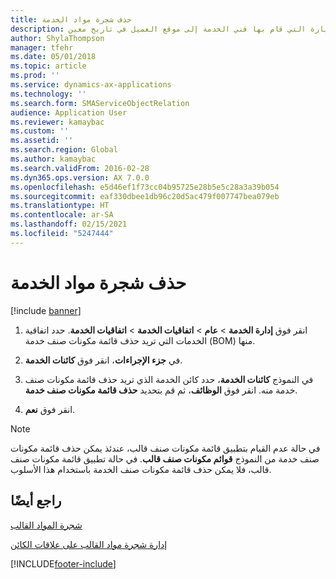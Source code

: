 ```yaml
---
title: حذف شجرة مواد الخدمة
description: يمثل أمر الخدمة الزيارة التي قام بها فني الخدمة إلى موقع العميل في تاريخ معين.
author: ShylaThompson
manager: tfehr
ms.date: 05/01/2018
ms.topic: article
ms.prod: ''
ms.service: dynamics-ax-applications
ms.technology: ''
ms.search.form: SMAServiceObjectRelation
audience: Application User
ms.reviewer: kamaybac
ms.custom: ''
ms.assetid: ''
ms.search.region: Global
ms.author: kamaybac
ms.search.validFrom: 2016-02-28
ms.dyn365.ops.version: AX 7.0.0
ms.openlocfilehash: e5d46ef1f73cc04b95725e28b5e5c28a3a39b054
ms.sourcegitcommit: eaf330dbee1db96c20d5ac479f007747bea079eb
ms.translationtype: HT
ms.contentlocale: ar-SA
ms.lasthandoff: 02/15/2021
ms.locfileid: "5247444"
---
```

# <a name="delete-a-service-bom"></a>حذف شجرة مواد الخدمة 

[!include [banner](../includes/banner.md)]


1.  انقر فوق **إدارة الخدمة** \> **عام** \> **اتفاقيات الخدمة‬** \> **اتفاقيات الخدمة‬**. حدد اتفاقية الخدمات التي تريد حذف قائمة مكونات صنف خدمة (BOM) منها.

2.  في **جزء الإجراءات**، انقر فوق **كائنات الخدمة**.

3.  في النموذج **كائنات الخدمة**، حدد كائن الخدمة الذي تريد حذف قائمة مكونات صنف خدمة منه. انقر فوق **الوظائف**، ثم قم بتحديد **حذف قائمة مكونات صنف خدمة**.

4.  انقر فوق **نعم**.


> [!NOTE]
> <P>في حالة عدم القيام بتطبيق قائمة مكونات صنف قالب، عندئذ يمكن حذف قائمة مكونات صنف خدمة من النموذج <STRONG>قوائم مكونات صنف قالب</STRONG>. في حالة تطبيق قائمة مكونات صنف قالب، فلا يمكن حذف قائمة مكونات صنف الخدمة باستخدام هذا الأسلوب.</P>



## <a name="see-also"></a>راجع أيضًا

[شجرة المواد القالب ](template-boms.md)

[إدارة شجرة مواد القالب على علاقات الكائن](manage-template-boms-on-object-relations.md)

  




[!INCLUDE[footer-include](../../includes/footer-banner.md)]